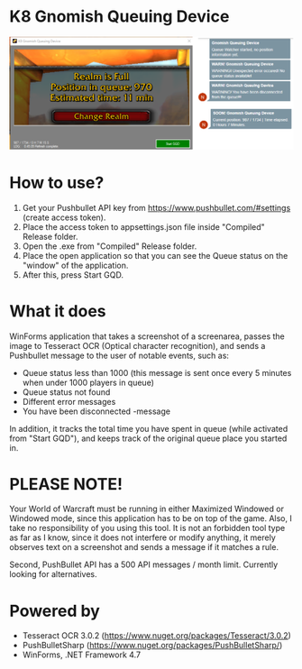 # K8 Gnomish Queuing Device
![alt text](https://github.com/kitsun8/K8-Gnomish-Queuing-Device/blob/master/Screenshot/K8GDC.png)

# How to use?
1. Get your Pushbullet API key from https://www.pushbullet.com/#settings (create access token).
2. Place the access token to appsettings.json file inside "Compiled" Release folder.
3. Open the .exe from "Compiled" Release folder. 
4. Place the open application so that you can see the Queue status on the "window" of the application.
5. After this, press Start GQD. 

# What it does
WinForms application that takes a screenshot of a screenarea, passes the image to Tesseract OCR (Optical character recognition), and sends a Pushbullet message to the user of notable events, such as:
- Queue status less than 1000 (this message is sent once every 5 minutes when under 1000 players in queue)
- Queue status not found
- Different error messages
- You have been disconnected -message

In addition, it tracks the total time you have spent in queue (while activated from "Start GQD"), and keeps track of the original queue place you started in.

# PLEASE NOTE!
Your World of Warcraft must be running in either Maximized Windowed or Windowed mode, since this application has to be on top of the game.
Also, I take no responsibility of you using this tool. It is not an forbidden tool type as far as I know, since it does not interfere or modify anything, it merely observes text on a screenshot and sends a message if it matches a rule.

Second, PushBullet API has a 500 API messages / month limit. Currently looking for alternatives.


# Powered by
- Tesseract OCR 3.0.2 (https://www.nuget.org/packages/Tesseract/3.0.2)
- PushBulletSharp (https://www.nuget.org/packages/PushBulletSharp/)
- WinForms, .NET Framework 4.7
